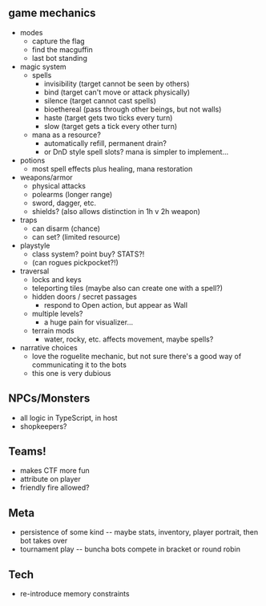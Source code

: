 ## game mechanics
* modes
  * capture the flag
  * find the macguffin
  * last bot standing
* magic system
  * spells
    * invisibility (target cannot be seen by others)
    * bind (target can't move or attack physically)
    * silence (target cannot cast spells)
    * bioethereal (pass through other beings, but not walls)
    * haste (target gets two ticks every turn)
    * slow (target gets a tick every other turn)
  * mana as a resource?
    * automatically refill, permanent drain?
    * or DnD style spell slots? mana is simpler to implement...
* potions
  * most spell effects plus healing, mana restoration
* weapons/armor
  * physical attacks
  * polearms (longer range)
  * sword, dagger, etc. 
  * shields? (also allows distinction in 1h v 2h weapon)
* traps
  * can disarm (chance)
  * can set? (limited resource)
* playstyle
  * class system? point buy? STATS?! 
  * (can rogues pickpocket?!)
* traversal
  * locks and keys
  * teleporting tiles (maybe also can create one with a spell?)
  * hidden doors / secret passages
    * respond to Open action, but appear as Wall
  * multiple levels? 
    * a huge pain for visualizer...
  * terrain mods
    * water, rocky, etc. affects movement, maybe spells? 
* narrative choices
  * love the roguelite mechanic, but not sure there's a good way of communicating it to the bots
  * this one is very dubious

## NPCs/Monsters
* all logic in TypeScript, in host
* shopkeepers?

## Teams!
* makes CTF more fun
* attribute on player
* friendly fire allowed? 

## Meta
* persistence of some kind -- maybe stats, inventory, player portrait, then bot takes over
* tournament play -- buncha bots compete in bracket or round robin

## Tech
* re-introduce memory constraints
